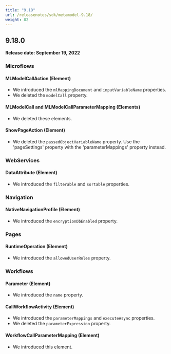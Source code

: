 ```yaml
---
title: "9.18"
url: /releasenotes/sdk/metamodel-9.18/
weight: 82
---
```


## 9.18.0

**Release date: September 19, 2022**

### Microflows

#### MLModelCallAction (Element)

* We introduced the `mlMappingDocument` and `inputVariableName` properties.
* We deleted the `modelCall` property. 

#### MLModelCall and MLModelCallParameterMapping (Elements)

* We deleted these elements. 

#### ShowPageAction (Element)

* We deleted the `passedObjectVariableName` property. Use the 'pageSettings' property with the 'parameterMappings' property instead.

### WebServices

#### DataAttribute (Element)

* We introduced the `filterable` and `sortable` properties.

### Navigation

#### NativeNavigationProfile (Element)

* We introduced the `encryptionDbEnabled` property. 

### Pages

#### RuntimeOperation (Element)

* We introduced the `allowedUserRoles` property. 

### Workflows

#### Parameter (Element)

* We introduced the `name` property. 

#### CallWorkflowActivity (Element)

* We introduced the `parameterMappings` and `executeAsync` properties.
* We deleted the `parameterExpression` property. 

#### WorkflowCallParameterMapping (Element)

* We introduced this element. 
